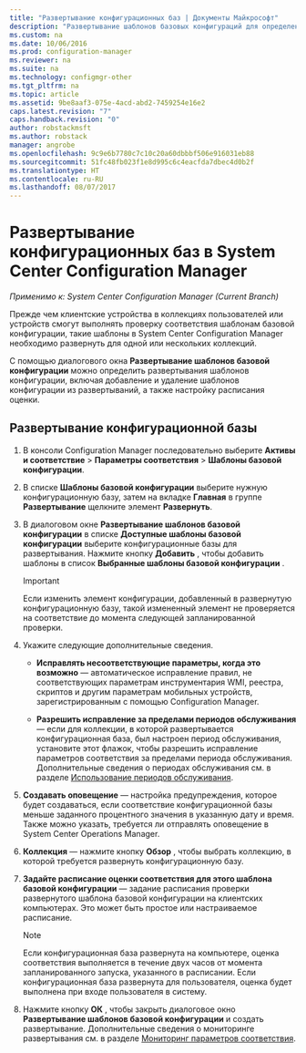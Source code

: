 ```yaml
---
title: "Развертывание конфигурационных баз | Документы Майкрософт"
description: "Развертывание шаблонов базовых конфигураций для определения развертываний шаблонов базовой конфигурации, а также для добавления или удаления шаблонов базовой конфигурации из развертываний."
ms.custom: na
ms.date: 10/06/2016
ms.prod: configuration-manager
ms.reviewer: na
ms.suite: na
ms.technology: configmgr-other
ms.tgt_pltfrm: na
ms.topic: article
ms.assetid: 9be8aaf3-075e-4acd-abd2-7459254e16e2
caps.latest.revision: "7"
caps.handback.revision: "0"
author: robstackmsft
ms.author: robstack
manager: angrobe
ms.openlocfilehash: 9c9e6b7780c7c10c20a60dbbbf506e916031eb88
ms.sourcegitcommit: 51fc48fb023f1e8d995c6c4eacfda7dbec4d0b2f
ms.translationtype: HT
ms.contentlocale: ru-RU
ms.lasthandoff: 08/07/2017
---
```

# <a name="how-to-deploy-configuration-baselines-in-system-center-configuration-manager"></a>Развертывание конфигурационных баз в System Center Configuration Manager

*Применимо к: System Center Configuration Manager (Current Branch)*

Прежде чем клиентские устройства в коллекциях пользователей или устройств смогут выполнять проверку соответствия шаблонам базовой конфигурации, такие шаблоны в System Center Configuration Manager необходимо развернуть для одной или нескольких коллекций.  

С помощью диалогового окна **Развертывание шаблонов базовой конфигурации** можно определить развертывания шаблонов конфигурации, включая добавление и удаление шаблонов конфигурации из развертываний, а также настройку расписания оценки.  

## <a name="deploy-a-configuration-baseline"></a>Развертывание конфигурационной базы  

1.  В консоли Configuration Manager последовательно выберите **Активы и соответствие** > **Параметры соответствия** > **Шаблоны базовой конфигурации**.  

3.  В списке **Шаблоны базовой конфигурации** выберите нужную конфигурационную базу, затем на вкладке **Главная** в группе **Развертывание** щелкните элемент **Развернуть**.  

4.  В диалоговом окне **Развертывание шаблонов базовой конфигурации** в списке **Доступные шаблоны базовой конфигурации** выберите конфигурационные базы для развертывания. Нажмите кнопку **Добавить** , чтобы добавить шаблоны в список **Выбранные шаблоны базовой конфигурации** .  

    > [!IMPORTANT]  
    >  Если изменить элемент конфигурации, добавленный в развернутую конфигурационную базу, такой измененный элемент не проверяется на соответствие до момента следующей запланированной проверки.  

5.  Укажите следующие дополнительные сведения.  

    -   **Исправлять несоответствующие параметры, когда это возможно** — автоматическое исправление правил, не соответствующих параметрам инструментария WMI, реестра, скриптов и другим параметрам мобильных устройств, зарегистрированным с помощью Configuration Manager.  

    -   **Разрешить исправление за пределами периодов обслуживания** — если для коллекции, в которой развертывается конфигурационная база, был настроен период обслуживания, установите этот флажок, чтобы разрешить исправление параметров соответствия за пределами периода обслуживания. Дополнительные сведения о периодах обслуживания см. в разделе [Использование периодов обслуживания](/sccm/core/clients/manage/collections/use-maintenance-windows).  

6.  **Создавать оповещение** — настройка предупреждения, которое будет создаваться, если соответствие конфигурационной базы меньше заданного процентного значения в указанную дату и время. Также можно указать, требуется ли отправлять оповещение в System Center Operations Manager.  

7.  **Коллекция** — нажмите кнопку **Обзор** , чтобы выбрать коллекцию, в которой требуется развернуть конфигурационную базу.  

8.  **Задайте расписание оценки соответствия для этого шаблона базовой конфигурации** — задание расписания проверки развернутого шаблона базовой конфигурации на клиентских компьютерах. Это может быть простое или настраиваемое расписание.  

    > [!NOTE]  
    >  Если конфигурационная база развернута на компьютере, оценка соответствия выполняется в течение двух часов от момента запланированного запуска, указанного в расписании. Если конфигурационная база развернута для пользователя, оценка будет выполнена при входе пользователя в систему.  

9. Нажмите кнопку **ОК** , чтобы закрыть диалоговое окно **Развертывание шаблонов базовой конфигурации** и создать развертывание. Дополнительные сведения о мониторинге развертывания см. в разделе [Мониторинг параметров соответствия](/sccm/compliance/deploy-use/monitor-compliance-settings).  
